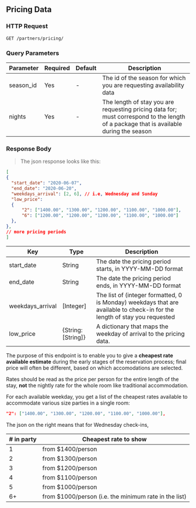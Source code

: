 ## Pricing Data

### HTTP Request

`GET /partners/pricing/`

### Query Parameters

Parameter | Required | Default | Description
--------- | -------  | ------- | -----------
season_id | Yes | - | The id of the season for which you are requesting availability data 
nights | Yes | - | The length of stay you are requesting pricing data for; must correspond to the length of a package that is available during the season

### Response Body

> The json response looks like this:

```json
[
{
  "start_date": "2020-06-07",
  "end_date": "2020-06-20",
  "weekdays_arrival": [2, 6], // i.e, Wednesday and Sunday
  "low_price":
  {
      "2": ["1400.00", "1300.00", "1200.00", "1100.00", "1000.00"],
      "6": ["1200.00", "1200.00", "1200.00", "1100.00", "1000.00"]
  },
},
// more pricing periods
]
```

Key | Type | Description
--------- | ------- | -----------
start_date | String | The date the pricing period starts, in YYYY-MM-DD format
end_date | String | The date the pricing period ends, in YYYY-MM-DD format
weekdays_arrival | [Integer] | The list of (integer formatted, 0 is Monday) weekdays that are available to check-in for the length of stay you requested
low_price | {String: [String]} | A dictionary that maps the weekday of arrival to the pricing data.

The purpose of this endpoint is to enable you to give a **cheapest rate available estimate** during the early stages of the reservation process; final price will often be different, based on which accomodations are selected.

Rates should be read as the price per person for the entire length of the stay, **not** the nightly rate for the whole room like traditional accommodation.

For each available weekday, you get a list of the cheapest rates available to accommodate various size parties in a single room:

```json
"2": ["1400.00", "1300.00", "1200.00", "1100.00", "1000.00"],
```

The json on the right means that for Wednesday check-ins,

\# in party | Cheapest rate to show
-----------| ---------------------
1 | from $1400/person
2 | from $1300/person
3 | from $1200/person
4 | from $1100/person
5 | from $1000/person
6+ | from $1000/person (i.e. the minimum rate in the list)

